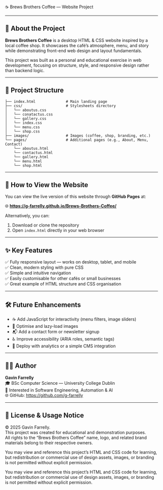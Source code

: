 ☕ Brews Brothers Coffee — Website Project

--------------------------------------------------------------------------------
📖 About the Project
--------------------------------------------------------------------------------
**Brews Brothers Coffee** is a desktop HTML & CSS website inspired by a local
coffee shop. It showcases the café’s atmosphere, menu, and story while
demonstrating front-end web design and layout fundamentals.

This project was built as a personal and educational exercise in web development,
focusing on structure, style, and responsive design rather than backend logic.

--------------------------------------------------------------------------------
📁 Project Structure
--------------------------------------------------------------------------------

```
├── index.html              # Main landing page
├── css/                    # Stylesheets directory
│   └── aboutus.css
│   └── conatactus.css
│   └── gallery.css
│   └── index.css
│   └── menu.css
│   └── shop.css   
├── images/                 # Images (coffee, shop, branding, etc.)
└── pages/                  # Additional pages (e.g., About, Menu, Contact)
    └── aboutus.html
    └── contactus.html
    └── gallery.html
    └── menu.html
    └── shop.html   
```

--------------------------------------------------------------------------------
🚀 How to View the Website
--------------------------------------------------------------------------------
You can view the live version of this website through **GitHub Pages** at:

🌐 **https://g-farrelly.github.io/Brews-Brothers-Coffee/**

Alternatively, you can:
1. Download or clone the repository  
2. Open `index.html` directly in your web browser  

--------------------------------------------------------------------------------
✨ Key Features
--------------------------------------------------------------------------------
✅ Fully responsive layout — works on desktop, tablet, and mobile  
✅ Clean, modern styling with pure CSS  
✅ Simple and intuitive navigation  
✅ Easily customisable for other cafés or small businesses  
✅ Great example of HTML structure and CSS organisation  

--------------------------------------------------------------------------------
🛠️ Future Enhancements
--------------------------------------------------------------------------------
- ☕ Add JavaScript for interactivity (menu filters, image sliders)
- 📸 Optimise and lazy-load images
- 📬 Add a contact form or newsletter signup
- ♿ Improve accessibility (ARIA roles, semantic tags)
- 🚀 Deploy with analytics or a simple CMS integration

--------------------------------------------------------------------------------
👨‍💻 Author
--------------------------------------------------------------------------------
**Gavin Farrelly**  
🎓 BSc Computer Science — University College Dublin  
💼 Interested in Software Engineering, Automation & AI  
🌐 GitHub: https://github.com/g-farrelly

--------------------------------------------------------------------------------
📜 License & Usage Notice
--------------------------------------------------------------------------------
© 2025 Gavin Farrelly.  
This project was created for educational and demonstration purposes.  
All rights to the “Brews Brothers Coffee” name, logo, and related brand materials
belong to their respective owners.  

You may view and reference this project’s HTML and CSS code for learning,
but redistribution or commercial use of design assets, images, or branding is not
permitted without explicit permission.


You may view and reference this project’s HTML and CSS code for learning,
but redistribution or commercial use of design assets, images, or branding is not
permitted without explicit permission.
